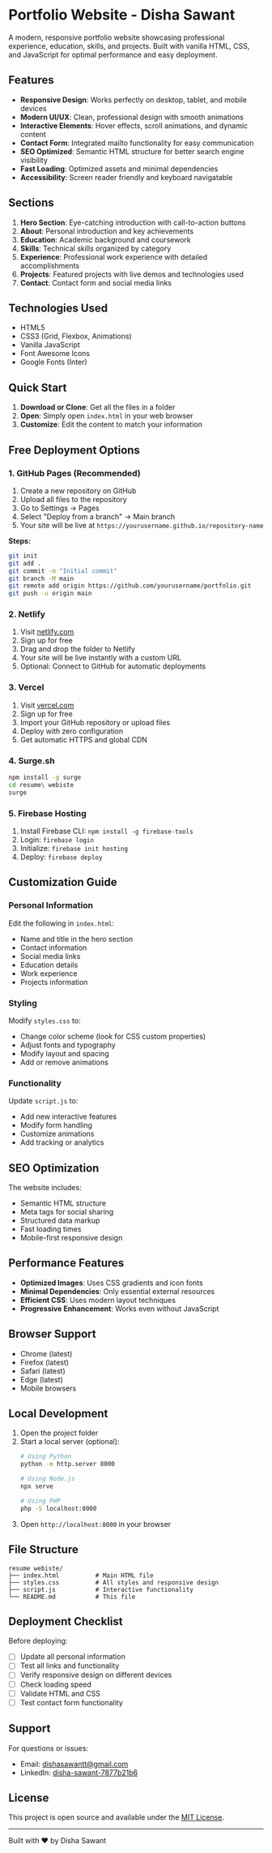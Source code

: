 # Portfolio Website - Disha Sawant

A modern, responsive portfolio website showcasing professional experience, education, skills, and projects. Built with vanilla HTML, CSS, and JavaScript for optimal performance and easy deployment.

## Features

- **Responsive Design**: Works perfectly on desktop, tablet, and mobile devices
- **Modern UI/UX**: Clean, professional design with smooth animations
- **Interactive Elements**: Hover effects, scroll animations, and dynamic content
- **Contact Form**: Integrated mailto functionality for easy communication
- **SEO Optimized**: Semantic HTML structure for better search engine visibility
- **Fast Loading**: Optimized assets and minimal dependencies
- **Accessibility**: Screen reader friendly and keyboard navigatable

## Sections

1. **Hero Section**: Eye-catching introduction with call-to-action buttons
2. **About**: Personal introduction and key achievements
3. **Education**: Academic background and coursework
4. **Skills**: Technical skills organized by category
5. **Experience**: Professional work experience with detailed accomplishments
6. **Projects**: Featured projects with live demos and technologies used
7. **Contact**: Contact form and social media links

## Technologies Used

- HTML5
- CSS3 (Grid, Flexbox, Animations)
- Vanilla JavaScript
- Font Awesome Icons
- Google Fonts (Inter)

## Quick Start

1. **Download or Clone**: Get all the files in a folder
2. **Open**: Simply open `index.html` in your web browser
3. **Customize**: Edit the content to match your information

## Free Deployment Options

### 1. GitHub Pages (Recommended)

1. Create a new repository on GitHub
2. Upload all files to the repository
3. Go to Settings → Pages
4. Select "Deploy from a branch" → Main branch
5. Your site will be live at `https://yourusername.github.io/repository-name`

**Steps:**
```bash
git init
git add .
git commit -m "Initial commit"
git branch -M main
git remote add origin https://github.com/yourusername/portfolio.git
git push -u origin main
```

### 2. Netlify

1. Visit [netlify.com](https://netlify.com)
2. Sign up for free
3. Drag and drop the folder to Netlify
4. Your site will be live instantly with a custom URL
5. Optional: Connect to GitHub for automatic deployments

### 3. Vercel

1. Visit [vercel.com](https://vercel.com)
2. Sign up for free
3. Import your GitHub repository or upload files
4. Deploy with zero configuration
5. Get automatic HTTPS and global CDN

### 4. Surge.sh

```bash
npm install -g surge
cd resume\ webiste
surge
```

### 5. Firebase Hosting

1. Install Firebase CLI: `npm install -g firebase-tools`
2. Login: `firebase login`
3. Initialize: `firebase init hosting`
4. Deploy: `firebase deploy`

## Customization Guide

### Personal Information
Edit the following in `index.html`:
- Name and title in the hero section
- Contact information
- Social media links
- Education details
- Work experience
- Projects information

### Styling
Modify `styles.css` to:
- Change color scheme (look for CSS custom properties)
- Adjust fonts and typography
- Modify layout and spacing
- Add or remove animations

### Functionality
Update `script.js` to:
- Add new interactive features
- Modify form handling
- Customize animations
- Add tracking or analytics

## SEO Optimization

The website includes:
- Semantic HTML structure
- Meta tags for social sharing
- Structured data markup
- Fast loading times
- Mobile-first responsive design

## Performance Features

- **Optimized Images**: Uses CSS gradients and icon fonts
- **Minimal Dependencies**: Only essential external resources
- **Efficient CSS**: Uses modern layout techniques
- **Progressive Enhancement**: Works even without JavaScript

## Browser Support

- Chrome (latest)
- Firefox (latest)
- Safari (latest)
- Edge (latest)
- Mobile browsers

## Local Development

1. Open the project folder
2. Start a local server (optional):
   ```bash
   # Using Python
   python -m http.server 8000
   
   # Using Node.js
   npx serve
   
   # Using PHP
   php -S localhost:8000
   ```
3. Open `http://localhost:8000` in your browser

## File Structure

```
resume webiste/
├── index.html          # Main HTML file
├── styles.css          # All styles and responsive design
├── script.js           # Interactive functionality
└── README.md           # This file
```

## Deployment Checklist

Before deploying:
- [ ] Update all personal information
- [ ] Test all links and functionality
- [ ] Verify responsive design on different devices
- [ ] Check loading speed
- [ ] Validate HTML and CSS
- [ ] Test contact form functionality

## Support

For questions or issues:
- Email: dishasawantt@gmail.com
- LinkedIn: [disha-sawant-7877b21b6](https://linkedin.com/in/disha-sawant-7877b21b6/)

## License

This project is open source and available under the [MIT License](LICENSE).

---

Built with ❤️ by Disha Sawant